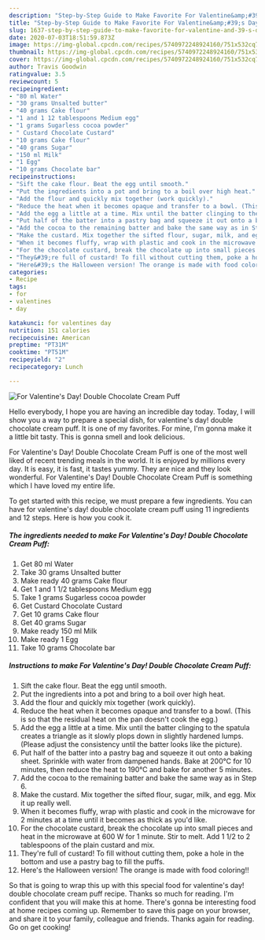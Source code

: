 ```yaml
---
description: "Step-by-Step Guide to Make Favorite For Valentine&amp;#39;s Day! Double Chocolate Cream Puff"
title: "Step-by-Step Guide to Make Favorite For Valentine&amp;#39;s Day! Double Chocolate Cream Puff"
slug: 1637-step-by-step-guide-to-make-favorite-for-valentine-and-39-s-day-double-chocolate-cream-puff
date: 2020-07-03T18:51:59.873Z
image: https://img-global.cpcdn.com/recipes/5740972248924160/751x532cq70/for-valentines-day-double-chocolate-cream-puff-recipe-main-photo.jpg
thumbnail: https://img-global.cpcdn.com/recipes/5740972248924160/751x532cq70/for-valentines-day-double-chocolate-cream-puff-recipe-main-photo.jpg
cover: https://img-global.cpcdn.com/recipes/5740972248924160/751x532cq70/for-valentines-day-double-chocolate-cream-puff-recipe-main-photo.jpg
author: Travis Goodwin
ratingvalue: 3.5
reviewcount: 5
recipeingredient:
- "80 ml Water"
- "30 grams Unsalted butter"
- "40 grams Cake flour"
- "1 and 1 12 tablespoons Medium egg"
- "1 grams Sugarless cocoa powder"
- " Custard Chocolate Custard"
- "10 grams Cake flour"
- "40 grams Sugar"
- "150 ml Milk"
- "1 Egg"
- "10 grams Chocolate bar"
recipeinstructions:
- "Sift the cake flour. Beat the egg until smooth."
- "Put the ingredients into a pot and bring to a boil over high heat."
- "Add the flour and quickly mix together (work quickly)."
- "Reduce the heat when it becomes opaque and transfer to a bowl. (This is so that the residual heat on the pan doesn&#39;t cook the egg.)"
- "Add the egg a little at a time. Mix until the batter clinging to the spatula creates a triangle as it slowly plops down in slightly hardened lumps. (Please adjust the consistency until the batter looks like the picture)."
- "Put half of the batter into a pastry bag and squeeze it out onto a baking sheet. Sprinkle with water from dampened hands. Bake at 200℃ for 10 minutes, then reduce the heat to 190℃ and bake for another 5 minutes."
- "Add the cocoa to the remaining batter and bake the same way as in Step 6."
- "Make the custard. Mix together the sifted flour, sugar, milk, and egg. Mix it up really well."
- "When it becomes fluffy, wrap with plastic and cook in the microwave for 2 minutes at a time until it becomes as thick as you&#39;d like."
- "For the chocolate custard, break the chocolate up into small pieces and heat in the microwave at 600 W for 1 minute. Stir to melt. Add 1 1/2 to 2 tablespoons of the plain custard and mix."
- "They&#39;re full of custard! To fill without cutting them, poke a hole in the bottom and use a pastry bag to fill the puffs."
- "Here&#39;s the Halloween version! The orange is made with food coloring!!"
categories:
- Recipe
tags:
- for
- valentines
- day

katakunci: for valentines day 
nutrition: 151 calories
recipecuisine: American
preptime: "PT31M"
cooktime: "PT51M"
recipeyield: "2"
recipecategory: Lunch

---
```



![For Valentine&#39;s Day! Double Chocolate Cream Puff](https://img-global.cpcdn.com/recipes/5740972248924160/751x532cq70/for-valentines-day-double-chocolate-cream-puff-recipe-main-photo.jpg)

Hello everybody, I hope you are having an incredible day today. Today, I will show you a way to prepare a special dish, for valentine&#39;s day! double chocolate cream puff. It is one of my favorites. For mine, I'm gonna make it a little bit tasty. This is gonna smell and look delicious.

For Valentine&#39;s Day! Double Chocolate Cream Puff is one of the most well liked of recent trending meals in the world. It is enjoyed by millions every day. It is easy, it is fast, it tastes yummy. They are nice and they look wonderful. For Valentine&#39;s Day! Double Chocolate Cream Puff is something which I have loved my entire life.




To get started with this recipe, we must prepare a few ingredients. You can have for valentine&#39;s day! double chocolate cream puff using 11 ingredients and 12 steps. Here is how you cook it.

<!--inarticleads1-->

##### The ingredients needed to make For Valentine&#39;s Day! Double Chocolate Cream Puff:

1. Get 80 ml Water
1. Take 30 grams Unsalted butter
1. Make ready 40 grams Cake flour
1. Get 1 and 1 1/2 tablespoons Medium egg
1. Take 1 grams Sugarless cocoa powder
1. Get  Custard Chocolate Custard
1. Get 10 grams Cake flour
1. Get 40 grams Sugar
1. Make ready 150 ml Milk
1. Make ready 1 Egg
1. Take 10 grams Chocolate bar




<!--inarticleads2-->

##### Instructions to make For Valentine&#39;s Day! Double Chocolate Cream Puff:

1. Sift the cake flour. Beat the egg until smooth.
1. Put the ingredients into a pot and bring to a boil over high heat.
1. Add the flour and quickly mix together (work quickly).
1. Reduce the heat when it becomes opaque and transfer to a bowl. (This is so that the residual heat on the pan doesn&#39;t cook the egg.)
1. Add the egg a little at a time. Mix until the batter clinging to the spatula creates a triangle as it slowly plops down in slightly hardened lumps. (Please adjust the consistency until the batter looks like the picture).
1. Put half of the batter into a pastry bag and squeeze it out onto a baking sheet. Sprinkle with water from dampened hands. Bake at 200℃ for 10 minutes, then reduce the heat to 190℃ and bake for another 5 minutes.
1. Add the cocoa to the remaining batter and bake the same way as in Step 6.
1. Make the custard. Mix together the sifted flour, sugar, milk, and egg. Mix it up really well.
1. When it becomes fluffy, wrap with plastic and cook in the microwave for 2 minutes at a time until it becomes as thick as you&#39;d like.
1. For the chocolate custard, break the chocolate up into small pieces and heat in the microwave at 600 W for 1 minute. Stir to melt. Add 1 1/2 to 2 tablespoons of the plain custard and mix.
1. They&#39;re full of custard! To fill without cutting them, poke a hole in the bottom and use a pastry bag to fill the puffs.
1. Here&#39;s the Halloween version! The orange is made with food coloring!!




So that is going to wrap this up with this special food for valentine&#39;s day! double chocolate cream puff recipe. Thanks so much for reading. I'm confident that you will make this at home. There's gonna be interesting food at home recipes coming up. Remember to save this page on your browser, and share it to your family, colleague and friends. Thanks again for reading. Go on get cooking!
